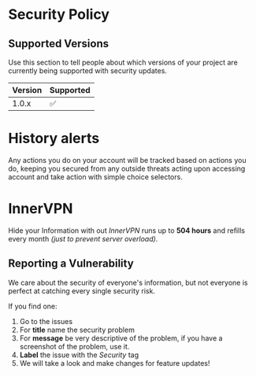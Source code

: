 # Security Policy

## Supported Versions

Use this section to tell people about which versions of your project are
currently being supported with security updates.

| Version | Supported          |
| ------- | ------------------ |
| 1.0.x   | :white_check_mark: |

# History alerts

Any actions you do on your account will be tracked based on actions you do, keeping you secured from any outside threats acting upon accessing account and take action with simple choice selectors.

# InnerVPN

Hide your Information with out _InnerVPN_ runs up to **504 hours** and refills every month _(just to prevent server overload)_.

## Reporting a Vulnerability

We care about the security of everyone's information, but not everyone is perfect at catching every single security risk.

If you find one:
1. Go to the issues
2. For **title** name the security problem
3. For **message** be very descriptive of the problem, if you have a screenshot of the problem, use it.
4. **Label** the issue with the _Security_ tag
5. We will take a look and make changes for feature updates!
